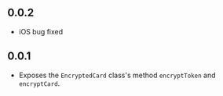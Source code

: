 ## 0.0.2

* iOS bug fixed 

## 0.0.1

* Exposes the `EncryptedCard` class's method `encryptToken` and `encryptCard`.

